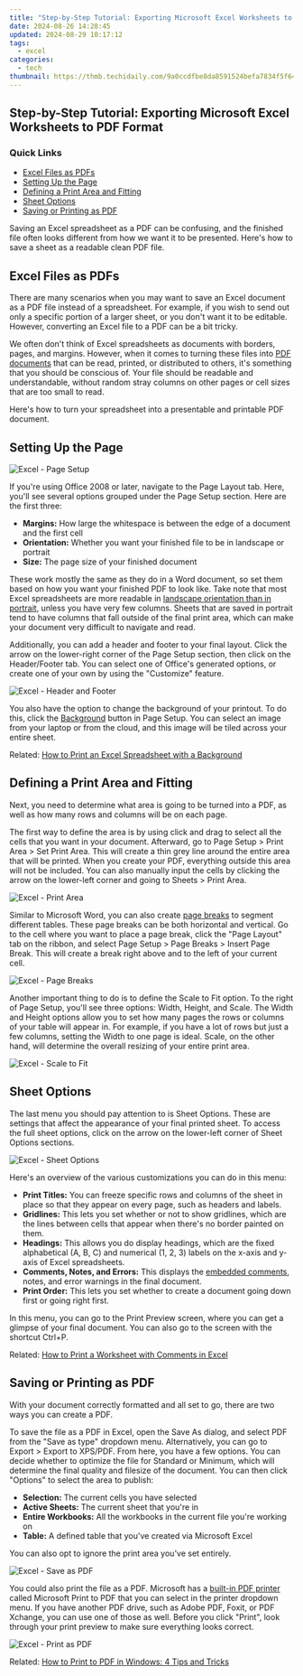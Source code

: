 ```yaml
---
title: "Step-by-Step Tutorial: Exporting Microsoft Excel Worksheets to PDF Format"
date: 2024-08-26 14:28:45
updated: 2024-08-29 10:17:12
tags:
  - excel
categories:
  - tech
thumbnail: https://thmb.techidaily.com/9a0ccdfbe8da8591524befa7834f5f64eb569a97d027f532be495df3d4cfc012.jpg
---
```


## Step-by-Step Tutorial: Exporting Microsoft Excel Worksheets to PDF Format

### Quick Links

* [Excel Files as PDFs](https://unlock-android.techidaily.com/full-tutorial-to-bypass-your-infinix-note-30-5g-face-lock-by-drfone-android/)
* [Setting Up the Page](https://instagram-video-recordings.techidaily.com/new-dissecting-insta-video-selfie-validation-necessary-or-not/)
* [Defining a Print Area and Fitting](https://program-issues.techidaily.com/enhancing-playability-overcoming-latency-and-connectivity-hurdles-in-new-world/)
* [Sheet Options](https://eaxpv-info.techidaily.com/updated-2024-approved-from-raw-video-to-engaging-youtube-videos-with-sony-vegas-tools/)
* [Saving or Printing as PDF](https://unlock-android.techidaily.com/in-2024-5-solutions-for-honor-x8b-unlock-without-password-by-drfone-android/)

 Saving an Excel spreadsheet as a PDF can be confusing, and the finished file often looks different from how we want it to be presented. Here's how to save a sheet as a readable clean PDF file.

##  Excel Files as PDFs

 There are many scenarios when you may want to save an Excel document as a PDF file instead of a spreadsheet. For example, if you wish to send out only a specific portion of a larger sheet, or you don't want it to be editable. However, converting an Excel file to a PDF can be a bit tricky.

 We often don't think of Excel spreadsheets as documents with borders, pages, and margins. However, when it comes to turning these files into [PDF documents](https://extra-support.techidaily.com/new-obs-vs-wirecast-which-should-you-trust-for-live/) that can be read, printed, or distributed to others, it's something that you should be conscious of. Your file should be readable and understandable, without random stray columns on other pages or cell sizes that are too small to read.

 Here's how to turn your spreadsheet into a presentable and printable PDF document.

##  Setting Up the Page

![Excel - Page Setup](https://static1.howtogeekimages.com/wordpress/wp-content/uploads/2020/03/page-setup.png) 

 If you're using Office 2008 or later, navigate to the Page Layout tab. Here, you'll see several options grouped under the Page Setup section. Here are the first three:

* **Margins:** How large the whitespace is between the edge of a document and the first cell
* **Orientation:** Whether you want your finished file to be in landscape or portrait
* **Size:** The page size of your finished document

 These work mostly the same as they do in a Word document, so set them based on how you want your finished PDF to look like. Take note that most Excel spreadsheets are more readable in [landscape orientation than in portrait,](https://fox-helps.techidaily.com/new-in-2024-step-by-step-incorporating-music-into-your-canva-projects/) unless you have very few columns. Sheets that are saved in portrait tend to have columns that fall outside of the final print area, which can make your document very difficult to navigate and read.

 Additionally, you can add a header and footer to your final layout. Click the arrow on the lower-right corner of the Page Setup section, then click on the Header/Footer tab. You can select one of Office's generated options, or create one of your own by using the "Customize" feature.

![Excel - Header and Footer](https://static1.howtogeekimages.com/wordpress/wp-content/uploads/2020/03/header-footer.png) 

 You also have the option to change the background of your printout. To do this, click the [Background](https://article-posts.techidaily.com/new-the-essence-of-burst-in-gopro-filming-techniques/) button in Page Setup. You can select an image from your laptop or from the cloud, and this image will be tiled across your entire sheet.

Related: [How to Print an Excel Spreadsheet with a Background](https://article-posts.techidaily.com/new-the-essence-of-burst-in-gopro-filming-techniques/) 

##  Defining a Print Area and Fitting

 Next, you need to determine what area is going to be turned into a PDF, as well as how many rows and columns will be on each page.

 The first way to define the area is by using click and drag to select all the cells that you want in your document. Afterward, go to Page Setup > Print Area > Set Print Area. This will create a thin grey line around the entire area that will be printed. When you create your PDF, everything outside this area will not be included. You can also manually input the cells by clicking the arrow on the lower-left corner and going to Sheets > Print Area.

![Excel - Print Area](https://static1.howtogeekimages.com/wordpress/wp-content/uploads/2020/03/set-print-area.png) 

 Similar to Microsoft Word, you can also create [page breaks](https://video-screen-grab.techidaily.com/updated-ultimate-5-remote-viewing-recorders-for-2024/) to segment different tables. These page breaks can be both horizontal and vertical. Go to the cell where you want to place a page break, click the "Page Layout" tab on the ribbon, and select Page Setup > Page Breaks > Insert Page Break. This will create a break right above and to the left of your current cell.

![Excel - Page Breaks](https://static1.howtogeekimages.com/wordpress/wp-content/uploads/2020/03/insert-page-break.png) 

 Another important thing to do is to define the Scale to Fit option. To the right of Page Setup, you'll see three options: Width, Height, and Scale. The Width and Height options allow you to set how many pages the rows or columns of your table will appear in. For example, if you have a lot of rows but just a few columns, setting the Width to one page is ideal. Scale, on the other hand, will determine the overall resizing of your entire print area.

![Excel - Scale to Fit](https://static1.howtogeekimages.com/wordpress/wp-content/uploads/2020/03/scale-to-fit.png) 

##  Sheet Options

 The last menu you should pay attention to is Sheet Options. These are settings that affect the appearance of your final printed sheet. To access the full sheet options, click on the arrow on the lower-left corner of Sheet Options sections.

![Excel - Sheet Options](https://static1.howtogeekimages.com/wordpress/wp-content/uploads/2020/03/sheet-options.png) 

 Here's an overview of the various customizations you can do in this menu:

* **Print Titles:** You can freeze specific rows and columns of the sheet in place so that they appear on every page, such as headers and labels.
* **Gridlines:** This lets you set whether or not to show gridlines, which are the lines between cells that appear when there's no border painted on them.
* **Headings:** This allows you do display headings, which are the fixed alphabetical (A, B, C) and numerical (1, 2, 3) labels on the x-axis and y-axis of Excel spreadsheets.
* **Comments, Notes, and Errors:** This displays the [embedded comments](https://android-location-track.techidaily.com/top-10-telegram-spy-tools-on-realme-c67-4g-for-parents-drfone-by-drfone-virtual-android/), notes, and error warnings in the final document.
* **Print Order:** This lets you set whether to create a document going down first or going right first.

 In this menu, you can go to the Print Preview screen, where you can get a glimpse of your final document. You can also go to the screen with the shortcut Ctrl+P.

Related: [How to Print a Worksheet with Comments in Excel](https://android-location-track.techidaily.com/top-10-telegram-spy-tools-on-realme-c67-4g-for-parents-drfone-by-drfone-virtual-android/) 

##  Saving or Printing as PDF

 With your document correctly formatted and all set to go, there are two ways you can create a PDF.

 To save the file as a PDF in Excel, open the Save As dialog, and select PDF from the "Save as type" dropdown menu. Alternatively, you can go to Export > Export to XPS/PDF. From here, you have a few options. You can decide whether to optimize the file for Standard or Minimum, which will determine the final quality and filesize of the document. You can then click "Options" to select the area to publish:

* **Selection:** The current cells you have selected
* **Active Sheets:** The current sheet that you're in
* **Entire Workbooks:** All the workbooks in the current file you're working on
* **Table:** A defined table that you've created via Microsoft Excel

 You can also opt to ignore the print area you've set entirely.

![Excel - Save as PDF](https://static1.howtogeekimages.com/wordpress/wp-content/uploads/2020/03/save-as-pdf.png) 

 You could also print the file as a PDF. Microsoft has a [built-in PDF printer](https://some-knowledge.techidaily.com/new-how-to-add-music-to-a-video-on-iphone-for-free/) called Microsoft Print to PDF that you can select in the printer dropdown menu. If you have another PDF drive, such as Adobe PDF, Foxit, or PDF Xchange, you can use one of those as well. Before you click "Print", look through your print preview to make sure everything looks correct.

![Excel - Print as PDF](https://static1.howtogeekimages.com/wordpress/wp-content/uploads/2020/03/print-as-pdf.png) 

Related: [How to Print to PDF in Windows: 4 Tips and Tricks](https://some-knowledge.techidaily.com/new-how-to-add-music-to-a-video-on-iphone-for-free/)

<ins class="adsbygoogle"
     style="display:block"
     data-ad-format="autorelaxed"
     data-ad-client="ca-pub-7571918770474297"
     data-ad-slot="1223367746"></ins>



<ins class="adsbygoogle"
     style="display:block"
     data-ad-client="ca-pub-7571918770474297"
     data-ad-slot="8358498916"
     data-ad-format="auto"
     data-full-width-responsive="true"></ins>
